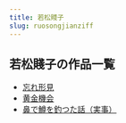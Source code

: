 ```yaml
---
title: 若松賤子
slug: ruosongjianziff
---
```


## 若松賤子の作品一覧

- [忘れ形見](wangrexingjiand8)
- [黄金機会](huangjinjihuic5)
- [鼻で鱒を釣つた話（実事）](bidezunwodiaotsutahuashishi59)
